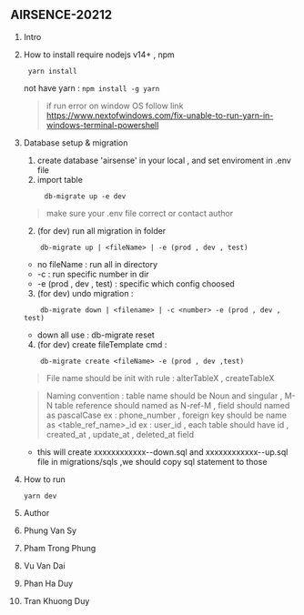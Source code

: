 ## AIRSENCE-20212
1. Intro

2. How to install
   require nodejs v14+ , npm
   ```
    yarn install
   ```
   not have yarn : `npm install -g yarn`

   > if run error on window OS follow link https://www.nextofwindows.com/fix-unable-to-run-yarn-in-windows-terminal-powershell

3. Database setup & migration
   1. create database 'airsense' in your local , and set enviroment in .env file
   2. import table
   ```
        db-migrate up -e dev
   ```
   > make sure your .env file correct or contact author

   2. (for dev) run all migration in folder
    ```
        db-migrate up | <fileName> | -e (prod , dev , test)

    ```
    - no fileName : run all in directory
    - -c <number> : run specific number in dir
    - -e (prod , dev , test) : specific which config choosed

    3. (for dev) undo migration :
    ```
        db-migrate down | <filename> | -c <number> -e (prod , dev , test)
    ```
    - down all use : db-migrate reset

    4. (for dev) create fileTemplate cmd :
    ```
        db-migrate create <fileName> -e (prod , dev ,test)
    ```
    > File name should be init with rule : alterTableX , createTableX

    > Naming convention : table name should be Noun and singular , M-N table reference should named as N-ref-M , field should named as pascalCase ex : phone_number , foreign key should be name as <table_ref_name>_id ex : user_id , each table should have id , created_at , update_at , deleted_at field
    - this will create xxxxxxxxxxxx-<fileName>-down.sql and xxxxxxxxxxxx-<fileName>-up.sql file in migrations/sqls ,we should copy sql statement to those
4. How to run
   ```
   yarn dev
   ```
5. Author
6. Phung Van Sy
7. Pham Trong Phung
8. Vu Van Dai
9. Phan Ha Duy
10. Tran Khuong Duy
